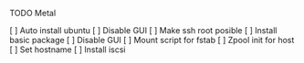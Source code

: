 TODO Metal

[ ] Auto install ubuntu
[ ] Disable GUI
[ ] Make ssh root posible
[ ] Install basic package
[ ] Disable GUI
[ ] Mount script for fstab
[ ] Zpool init for host
[ ] Set hostname
[ ] Install iscsi